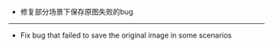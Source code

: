 - 修复部分场景下保存原图失败的bug

------------------------------------------------------------------------------------------

- Fix bug that failed to save the original image in some scenarios